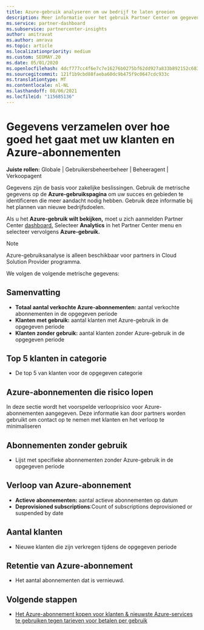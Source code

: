 ```yaml
---
title: Azure-gebruik analyseren om uw bedrijf te laten groeien
description: Meer informatie over het gebruik Partner Center om gegevens op te halen over het gebruik van de Azure-abonnementen van uw klanten. Gegevens omvatten verkochte abonnementen, risico's en in gebruik.
ms.service: partner-dashboard
ms.subservice: partnercenter-insights
author: amitravat
ms.author: amrava
ms.topic: article
ms.localizationpriority: medium
ms.custom: SEOMAY.20
ms.date: 05/01/2020
ms.openlocfilehash: 4dcf777cc4f6e7c7e16276b0275bf62dd927a833b892152c68366558ac42e86a
ms.sourcegitcommit: 121f1b9cbd88faeba60dc9b475f9c0647cdc933c
ms.translationtype: MT
ms.contentlocale: nl-NL
ms.lasthandoff: 08/06/2021
ms.locfileid: "115685136"
---
```

# <a name="get-data-about-how-well-your-customers-and-azure-subscriptions-are-doing"></a>Gegevens verzamelen over hoe goed het gaat met uw klanten en Azure-abonnementen



**Juiste rollen:** Globale | Gebruikersbeheerbeheer | Beheeragent | Verkoopagent

Gegevens zijn de basis voor zakelijke beslissingen. Gebruik de metrische gegevens op de **Azure-gebruikspagina** om uw succes en gebieden te identificeren die meer aandacht nodig hebben. Gebruik deze informatie bij het plannen van nieuwe bedrijfsdoelen.

Als u het **Azure-gebruik wilt bekijken,** moet u zich aanmelden Partner Center [dashboard.](https://partner.microsoft.com/dashboard) Selecteer **Analytics** in het Partner Center menu en selecteer vervolgens **Azure-gebruik.**

> [!NOTE]
> Azure-gebruiksanalyse is alleen beschikbaar voor partners in Cloud Solution Provider programma.

We volgen de volgende metrische gegevens:

## <a name="summary"></a>Samenvatting

- **Totaal aantal verkochte Azure-abonnementen:** aantal verkochte abonnementen in de opgegeven periode  
- **Klanten met gebruik:** aantal klanten met Azure-gebruik in de opgegeven periode  
- **Klanten zonder gebruik:** aantal klanten zonder Azure-gebruik in de opgegeven periode  

## <a name="top-5-customers-in-category"></a>Top 5 klanten in categorie

- De top 5 van klanten voor de opgegeven categorie  

## <a name="azure-subscriptions-at-risk"></a>Azure-abonnementen die risico lopen

In deze sectie wordt het voorspelde verlooprisico voor Azure-abonnementen aangegeven. Deze informatie kan door partners worden gebruikt om contact op te nemen met klanten en het verloop te minimaliseren

## <a name="subscriptions-without-usage"></a>Abonnementen zonder gebruik

- Lijst met specifieke abonnementen zonder Azure-gebruik in de opgegeven periode  

## <a name="azure-subscription-churn"></a>Verloop van Azure-abonnement

- **Actieve abonnementen:** aantal actieve abonnementen op datum  
- **Deprovisioned subscriptions**:Count of subscriptions deprovisioned or suspended by date  

## <a name="customer-count"></a>Aantal klanten

- Nieuwe klanten die zijn verkregen tijdens de opgegeven periode  

## <a name="azure-subscription-retention"></a>Retentie van Azure-abonnement

- Het aantal abonnementen dat is vernieuwd.

 ## <a name="next-steps"></a>Volgende stappen

- [Het Azure-abonnement kopen voor klanten & nieuwste Azure-services te gebruiken tegen tarieven voor betalen per gebruik](purchase-azure-plan.md)
